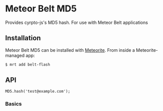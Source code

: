 # Meteor Belt MD5

Provides cyrpto-js's MD5 hash. For use with Meteor Belt applications

## Installation

Meteor Belt MD5 can be installed with [Meteorite](https://github.com/oortcloud/meteorite/). From inside a Meteorite-managed app:

``` sh
$ mrt add belt-flash
```

## API

```
MD5.hash('test@example.com');
```

### Basics
